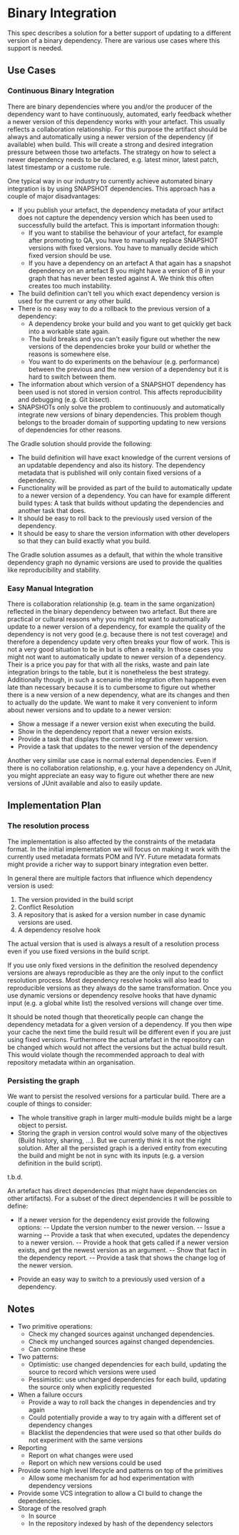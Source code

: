 # Binary Integration

This spec describes a solution for a better support of updating to a different version of a binary dependency. There are various use cases where this support is needed.

## Use Cases

### Continuous Binary Integration

There are binary dependencies where you and/or the producer of the dependency want to have continuously, automated, early feedback
whether a newer version of this dependency works with your artefact. This usually reflects a collaboration relationship. For this purpose the artifact should be always and automatically using a newer version of the dependency (if available) when build. This will create a strong and desired integration pressure between those two artefacts. The strategy on how to select a newer dependency needs to be declared, e.g. latest minor, latest patch, latest timestamp or a custome rule.

One typical way in our industry to currently achieve automated binary integration is by using SNAPSHOT dependencies. This approach has a couple of major disadvantages:

- If you publish your artefact, the dependency metadata of your artifact does not capture the dependency version which has been used to successfully build the artefact. This is important information though:
	- If you want to stabilise the behaviour of your artefact, for example after promoting to QA, you have to manually replace SNAPSHOT versions with fixed versions. You have to manually decide which fixed version should be use.
	- If you have a dependency on an artefact A that again has a snapshot dependency on an artefact B you might have a version of B in your graph that has never been tested against A. We think this often creates too much instability.
- The build definition can't tell you which exact dependency version is used for the current or any other build.
- There is no easy way to do a rollback to the previous version of a dependency:
	- A dependency broke your build and you want to get quickly get back into a workable state again. 
	- The build breaks and you can't easily figure out whether the new versions of the dependencies broke your build or whether the reasons is somewhere else.
	- You want to do experiments on the behaviour (e.g. performance) between the previous and the new version of a dependency but it is hard to switch between them.
- The information about which version of a SNAPSHOT dependency has been used is not stored in version control. This affects reproducibility and debugging (e.g. Git bisect).
- SNAPSHOTs only solve the problem to continuously and automatically integrate new versions of binary dependencies. This problem though belongs to the broader domain of supporting updating to new versions of dependencies for other reasons.

The Gradle solution should provide the following:

- The build definition will have exact knowledge of the current versions of an updatable dependency and also its history. The dependency metadata that is published will only contain fixed versions of a dependency. 
- Functionality will be provided as part of the build to automatically update to a newer version of a dependency. You can have for example different build types: A task that builds without updating the dependencies and another task that does.
- It should be easy to roll back to the previously used version of the dependency. 
- It should be easy to share the version information with other developers so that they can build exactly what you build.

The Gradle solution assumes as a default, that within the whole transitive dependency graph no dynamic versions are used to provide the qualities like reproducibility and stability. 

### Easy Manual Integration

There is collaboration relationship (e.g. team in the same organization) reflected in the binary dependency between two artefact. But there are practical or cultural reasons why you might not want to automatically update to a newer version of a dependency, for example the quality of the dependency is not very good (e.g. because there is not test coverage) and therefore a dependency update very often breaks your flow of work. This is not a very good situation to be in but is often a reality. In those cases you might not want to automatically update to newer version of a dependency. Their is a price you pay for that with all the risks, waste and pain late integration brings to the table, but it is nonetheless the best strategy. Additionally though, in such a scenario the integration often happens even late than necessary because it is to cumbersome to figure out whether there is a new version of a new dependency, what are its changes and then to actually do the update. We want to make it very convenient to inform about newer versions and to update to a newer version:

- Show a message if a newer version exist when executing the build.
- Show in the dependency report that a newer version exists.
- Provide a task that displays the commit log of the newer version.
- Provide a task that updates to the newer version of the dependency

Another very similar use case is normal external dependencies. Even if there is no collaboration relationship, e.g. your have a dependency on JUnit, you might appreciate an easy way to figure out whether there are new versions of JUnit available and also to easily update.

## Implementation Plan

### The resolution process

The implementation is also affected by the constraints of the metadata format. In the initial implementation we will focus on making it work with the currently used metadata formats POM and IVY. Future metadata formats might provide a richer way to support binary integration even better.

In general there are multiple factors that influence which dependency version is used:

1. The version provided in the build script
1. Conflict Resolution
1. A repository that is asked for a version number in case dynamic versions are used. 
1. A dependency resolve hook

The actual version that is used is always a result of a resolution process even if you use fixed versions in the build script. 

If you use only fixed versions in the definition the resolved dependency versions are always reproducible as they are the only input to the conflict resolution process. Most dependency resolve hooks will also lead to reproducible versions as they always do the same transformation. Once you use dynamic versions or dependency resolve hooks that have dynamic input (e.g. a global white list) the resolved versions will change over time. 

It should be noted though that theoretically people can change the dependency metadata for a given version of a dependency. If you then wipe your cache the next time the build result will be different even if you are just using fixed versions. Furthermore the actual artefact in the repository can be changed which would not affect the versions but the actual build result. This would violate though the recommended approach to deal with repository metadata within an organisation. 

### Persisting the graph

We want to persist the resolved versions for a particular build. There are a couple of things to consider:

- The whole transitive graph in larger multi-module builds might be a large object to persist.
- Storing the graph in version control would solve many of the objectives (Build history, sharing, ...). But we currently think it is not the right solution. After all the persisted graph is a derived entity from executing the build and might be not in sync with its inputs (e.g. a version definition in the build script).  

t.b.d.

An artefact has direct dependencies (that might have dependencies on other artifacts). For a subset of the direct dependencies it will be possible to define:

- If a newer version for the dependency exist provide the following options:
-- Update the version number to the newer version.
-- Issue a warning
-- Provide a task that when executed, updates the dependency to a newer version.
-- Provide a hook that gets called if a newer version exists, and get the newest version as an argument.
-- Show that fact in the dependency report.
-- Provide a task that shows the change log of the newer version.

- Provide an easy way to switch to a previously used version of a dependency.


## Notes

- Two primitive operations:
    - Check my changed sources against unchanged dependencies.
    - Check my unchanged sources against changed dependencies.
    - Can combine these
- Two patterns:
    - Optimistic: use changed dependencies for each build, updating the source to record which versions were used
    - Pessimistic: use unchanged dependencies for each build, updating the source only when explicitly requested
- When a failure occurs
    - Provide a way to roll back the changes in dependencies and try again
    - Could potentially provide a way to try again with a different set of dependency changes
    - Blacklist the dependencies that were used so that other builds do not experiment with the same versions
- Reporting
    - Report on what changes were used
    - Report on which new versions could be used
- Provide some high level lifecycle and patterns on top of the primitives
    - Allow some mechanism for ad hod experimentation with dependency versions
- Provide some VCS integration to allow a CI build to change the dependencies.
- Storage of the resolved graph
    - In source
    - In the repository indexed by hash of the dependency selectors
